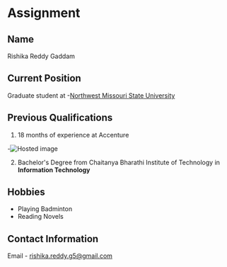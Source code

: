# Assignment

## Name

Rishika Reddy Gaddam

## Current Position

Graduate student at -[Northwest Missouri State University](https://www.nwmissouri.edu/ "NWMSU")

## Previous Qualifications

1. 18 months of experience at Accenture

-![Hosted image](https://upload.wikimedia.org/wikipedia/commons/thumb/a/a2/MiniPoodlePup.jpg/800px-MiniPoodlePup.jpg "accenture logo")

2. Bachelor's Degree from Chaitanya Bharathi Institute of Technology in **Information Technology**

## Hobbies 

- Playing Badminton
- Reading Novels

## Contact Information

Email - rishika.reddy.g5@gmail.com



